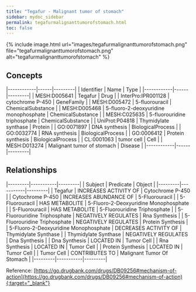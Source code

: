 ```yaml
---
title: "Tegafur - Malignant tumor of stomach"
sidebar: mydoc_sidebar
permalink: tegafurmalignanttumorofstomach.html
toc: false 
---
```


{% include image.html url="images/tegafurmalignanttumorofstomach.png" file="tegafurmalignanttumorofstomach.png" alt="tegafurmalignanttumorofstomach" %}

## Concepts

|------------|------|---------|
| Identifier | Name | Type    |
|------------|------|---------|
| MESH:D005641 | Tegafur | Drug |
| InterPro:IPR001128 | cytochrome P-450 | GeneFamily |
| MESH:D005472 | 5-fluorouracil | ChemicalSubstance |
| MESH:D005468 | 5-fluoro-2-deoxyuridine monophosphate | ChemicalSubstance |
| MESH:C025635 | 5-fluorouridine triphosphate | ChemicalSubstance |
| UniProt:P04818 | Thymidylate synthase | Protein |
| GO:0071897 | DNA synthesis | BiologicalProcess |
| GO:0032774 | RNA synthesis | BiologicalProcess |
| GO:0006412 | Protein synthesis | BiologicalProcess |
| CL:0001063 | tumor cell | Cell |
| MESH:D013274 | Malignant tumor of stomach | Disease |
|------------|------|---------|

## Relationships

|---------|-----------|---------|
| Subject | Predicate | Object  |
|---------|-----------|---------|
| Tegafur | INCREASES ACTIVITY OF | Cytochrome P-450 |
| Cytochrome P-450 | INCREASES ABUNDANCE OF | 5-Fluorouracil |
| 5-Fluorouracil | HAS METABOLITE | 5-Fluoro-2-Deoxyuridine Monophosphate |
| 5-Fluorouracil | HAS METABOLITE | 5-Fluorouridine Triphosphate |
| 5-Fluorouridine Triphosphate | NEGATIVELY REGULATES | Rna Synthesis |
| 5-Fluorouridine Triphosphate | NEGATIVELY REGULATES | Protein Synthesis |
| 5-Fluoro-2-Deoxyuridine Monophosphate | DECREASES ACTIVITY OF | Thymidylate Synthase |
| Thymidylate Synthase | NEGATIVELY REGULATES | Dna Synthesis |
| Dna Synthesis | LOCATED IN | Tumor Cell |
| Rna Synthesis | LOCATED IN | Tumor Cell |
| Protein Synthesis | LOCATED IN | Tumor Cell |
| Tumor Cell | CONTRIBUTES TO | Malignant Tumor Of Stomach |
|---------|-----------|---------|

Reference: [https://go.drugbank.com/drugs/DB09256#mechanism-of-action](https://go.drugbank.com/drugs/DB09256#mechanism-of-action){:target="_blank"}